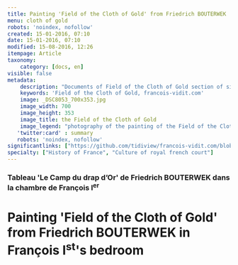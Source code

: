 ```yaml
---
title: Painting 'Field of the Cloth of Gold' from Friedrich BOUTERWEK
menu: cloth of gold
robots: 'noindex, nofollow'
created: 15-01-2016, 07:10
date: 15-01-2016, 07:10
modified: 15-08-2016, 12:26
itempage: Article
taxonomy:
    category: [docs, en]
visible: false
metadata:
    description: "Documents of Field of the Cloth of Gold section of site francois-vidit.com"
    keywords: 'Field of the Cloth of Gold, francois-vidit.com'
    image: _DSC8053_700x353.jpg
    image_width: 700
    image_height: 353
    image_title: the Field of the Cloth of Gold
    image_legend: "photography of the painting of the Field of the Cloth of Gold painted by Friedrich BOUTERWEK, Castle of Chambord"
   'twitter:card' : summary
   robots: 'noindex, nofollow'
significantlinks: ["https://github.com/tidiview/francois-vidit.com/blob/develop/user/sites/docs/pages/01.reference/03.chateaux-de-la-loire/01.chambord/01.drap-d-or/docs.en.md"]
specialty: ["History of France", "Culture of royal french court"]
---
```

### Tableau 'Le Camp du drap d’Or' de Friedrich BOUTERWEK dans la chambre de François I<sup>er</sup>

# Painting 'Field of the Cloth of Gold' from Friedrich BOUTERWEK in François I<sup>st</sup>'s bedroom